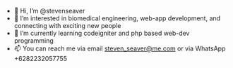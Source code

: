 - 👋 Hi, I’m @stevenseaver
- 👀 I’m interested in biomedical engineering, web-app development, and connecting with exciting new people
- 🌱 I’m currently learning codeigniter and php based web-dev programming
- 📫 You can reach me via email steven_seaver@me.com or via WhatsApp +6282232057755

<!---
stevenseaver/stevenseaver is a ✨ special ✨ repository because its `README.md` (this file) appears on your GitHub profile.
You can click the Preview link to take a look at your changes.
--->
